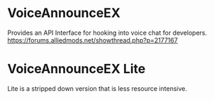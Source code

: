 # VoiceAnnounceEX
Provides an API Interface for hooking into voice chat for developers.
https://forums.alliedmods.net/showthread.php?p=2177167

# VoiceAnnounceEX Lite
Lite is a stripped down version that is less resource intensive.